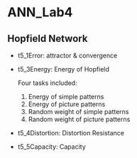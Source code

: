 ANN_Lab4
=======
Hopfield Network
--------------

* t5_1Error: attractor & convergence

* t5_3Energy: Energy of Hopfield

  Four tasks included:
  1. Energy of simple patterns
  2. Energy of picture patterns
  3. Random weight of simple patterns
  4. Random weight of picture patterns

* t5_4Distortion: Distortion Resistance

* t5_5Capacity: Capacity

